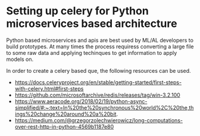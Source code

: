 # Setting up celery for Python microservices based architecture

Python based microservices and apis are best used by ML/AL developers to build prototypes. At many times the process requiress converting a large file to some raw data and
applying techinques to get information to apply models on. 

In order to create a celery based que, the following resources can be used.
- https://docs.celeryproject.org/en/stable/getting-started/first-steps-with-celery.html#first-steps
- https://github.com/microsoftarchive/redis/releases/tag/win-3.2.100
- https://www.aeracode.org/2018/02/19/python-async-simplified/#:~:text=In%20the%20synchronous%20world%2C%20the,things%20change%20around%20a%20bit.
- https://medium.com/@grzegorzolechwierowicz/long-computations-over-rest-http-in-python-4569b1187e80
